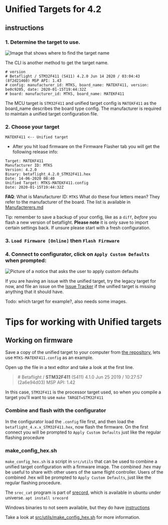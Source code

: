 # Unified Targets for 4.2

## instructions

### 1. Determine the target to use.

![Image that shows where to find the target name](/img/identify_target.png)

The CLI is another method to get the target name.

```
# version
# Betaflight / STM32F411 (S411) 4.2.0 Jun 14 2020 / 03:04:43 (8f2d21460) MSP API: 1.43
# config: manufacturer_id: MTKS, board_name: MATEKF411, version: be0c9205, date: 2020-01-15T19:44:32Z
# board: manufacturer_id: MTKS, board_name: MATEKF411
```

The MCU target is `STM32F411` and unified target config is `MATEKF411` as the board_name describes the board type config.
The manufacturer is required to maintain a unified target configuration file.

### 2. Choose your target

```
MATEKF411 <-- Unified target
```

- After you hit load firmware on the Firmware Flasher tab you will get the following release info:

```
Target: MATEKF411
Manufacturer ID: MTKS
Version: 4.2.0
Binary: betaflight_4.2.0_STM32F411.hex
Date: 14-06-2020 08:40
Unified Target: MTKS-MATEKF411.config
Date: 2020-01-15T19:44:32Z
```

**FAQ**:
What is Manufacturer ID: `MTKS`
What do these four letters mean? They refer to the manufacturer of the board. The list is available in [Manufacterers.md](https://github.com/betaflight/unified-targets/blob/master/Manufacturers)

Tip: remember to save a backup of your config, like as a `diff`, _before_ you flash a new version of betaflight.
**Please note** it is only save to import certain settings back. If unsure please start with a fresh configuration.

### 3. `Load Firmware [Online]` then `Flash Firmware`

### 4. Connect to configurator, click on `Apply Custom Defaults` when prompted:

![Picture of a notice that asks the user to apply custom defaults](/img/apply_custom_defaults_prompt.png)

If you are having an issue with the unified target, try the legacy target for now, and file an issue on the [Issue Tracker](https://github.com/betaflight/betaflight/issues) if the unified target is missing anything that it should have.

Todo: which target for example?, also needs some images.

# Tips for working with Unified targets

## Working on firmware

Save a copy of the unified target to your computer from [the repository](https://github.com/betaflight/unified-targets/tree/master/configs/default), lets use `MTKS-MATEKF411.config` as an example.

Open up the file in a text editor and take a look at the first line.

> \# Betaflight / **STM32F411** (S411) 4.1.0 Jun 25 2019 / 10:27:57 (2a6e94d03) MSP API: 1.42

In this case, `STM32F411` is the processor target used, so when you compile a target you'll want to use `make TARGET=STM32F411`

### Combine and flash with the configurator

In the configurator load the `.config` file first, and then load the `betaflight_4.x.x_STM32F411.hex`, now flash the firmware. On the first connect you will be prompted to `Apply Custom Defaults` just like the regular flashing procedure

### make_config_hex.sh

`make_config_hex.sh` is a script in `src/utils` that can be used to combine a unified target configuration with a firmware image. The combined .hex may be useful to share with other users of the same flight controller. Users of the combined .hex will be prompted to `Apply Custom Defaults`, just like the regular flashing procedure.

The `srec_cat` program is part of [srecord](http://srecord.sourceforge.net/), which is available in ubuntu under universe. `apt install srecord`

Windows binaries to not seem available, but they do have [instructions](http://srecord.sourceforge.net/windows.html)

Take a look at [src/utils/make_config_hex.sh](https://github.com/betaflight/betaflight/blob/master/src/utils/make_config_hex.sh) for more information.
